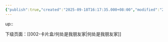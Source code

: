 ```yaml
---
{"publish":true,"created":"2025-09-18T16:17:35.000+08:00","modified":"2025-09-18T16:17:35.000+08:00","tags":["导演"],"cssclasses":""}
---
```


up:: 







下级页面：[[002-卡片盒/何处是我朋友家\|何处是我朋友家]]